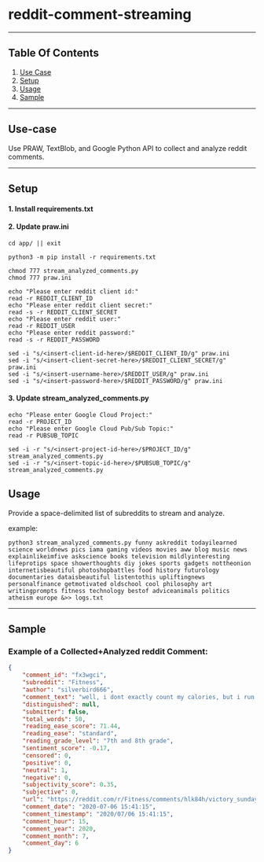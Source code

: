 # reddit-comment-streaming

----

## Table Of Contents

1. [Use Case](#Use-case)
2. [Setup](#Setup)
3. [Usage](#Usage)
4. [Sample](#Sample)

----

## Use-case

Use PRAW, TextBlob, and Google Python API to collect and analyze reddit comments.

----

## Setup


#### 1. Install requirements.txt

#### 2. Update praw.ini

```
cd app/ || exit

python3 -m pip install -r requirements.txt

chmod 777 stream_analyzed_comments.py
chmod 777 praw.ini

echo "Please enter reddit client id:"
read -r REDDIT_CLIENT_ID
echo "Please enter reddit client secret:"
read -s -r REDDIT_CLIENT_SECRET
echo "Please enter reddit user:"
read -r REDDIT_USER
echo "Please enter reddit password:"
read -s -r REDDIT_PASSWORD

sed -i "s/<insert-client-id-here>/$REDDIT_CLIENT_ID/g" praw.ini
sed -i "s/<insert-client-secret-here>/$REDDIT_CLIENT_SECRET/g" praw.ini
sed -i "s/<insert-username-here>/$REDDIT_USER/g" praw.ini
sed -i "s/<insert-password-here>/$REDDIT_PASSWORD/g" praw.ini
```

#### 3. Update stream_analyzed_comments.py

```
echo "Please enter Google Cloud Project:"
read -r PROJECT_ID
echo "Please enter Google Cloud Pub/Sub Topic:"
read -r PUBSUB_TOPIC

sed -i -r "s/<insert-project-id-here>/$PROJECT_ID/g" stream_analyzed_comments.py
sed -i -r "s/<insert-topic-id-here>/$PUBSUB_TOPIC/g" stream_analyzed_comments.py
```

## Usage

Provide a space-delimited list of subreddits to stream and analyze.

example:

```
python3 stream_analyzed_comments.py funny askreddit todayilearned science worldnews pics iama gaming videos movies aww blog music news explainlikeimfive askscience books television mildlyinteresting lifeprotips space showerthoughts diy jokes sports gadgets nottheonion internetisbeautiful photoshopbattles food history futurology documentaries dataisbeautiful listentothis upliftingnews personalfinance getmotivated oldschool cool philosophy art writingprompts fitness technology bestof adviceanimals politics atheism europe &>> logs.txt
```

----

## Sample

### Example of a Collected+Analyzed reddit Comment:

```json
{
    "comment_id": "fx3wgci",
    "subreddit": "Fitness",
    "author": "silverbird666",
    "comment_text": "well, i dont exactly count my calories, but i run on a competitive base and do kickboxing, that stuff burns quite much calories. i just stick to my established diet, and supplement with protein bars and shakes whenever i fail to hit my daily intake of protein. works for me.",
    "distinguished": null,
    "submitter": false,
    "total_words": 50,
    "reading_ease_score": 71.44,
    "reading_ease": "standard",
    "reading_grade_level": "7th and 8th grade",
    "sentiment_score": -0.17,
    "censored": 0,
    "positive": 0,
    "neutral": 1,
    "negative": 0,
    "subjectivity_score": 0.35,
    "subjective": 0,
    "url": "https://reddit.com/r/Fitness/comments/hlk84h/victory_sunday/fx3wgci/",
    "comment_date": "2020-07-06 15:41:15",
    "comment_timestamp": "2020/07/06 15:41:15",
    "comment_hour": 15,
    "comment_year": 2020,
    "comment_month": 7,
    "comment_day": 6
}
```
